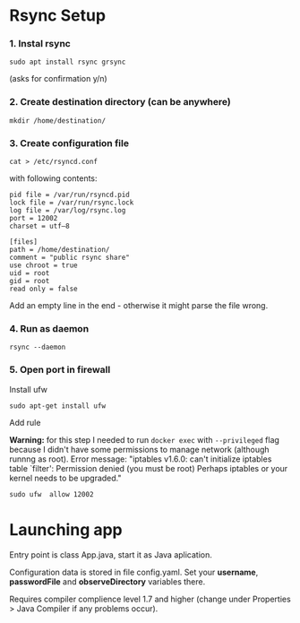 # Rsync Setup
### 1. Instal rsync
````shell
sudo apt install rsync grsync
````
(asks for confirmation y/n)


### 2. Create destination directory (can be anywhere)
````
mkdir /home/destination/
````


### 3. Create configuration file
````shell
cat > /etc/rsyncd.conf
````

with following contents:

````
pid file = /var/run/rsyncd.pid
lock file = /var/run/rsync.lock
log file = /var/log/rsync.log
port = 12002
charset = utf–8

[files]
path = /home/destination/
comment = "public rsync share"
use chroot = true
uid = root
gid = root
read only = false

````
Add an empty line in the end - otherwise it might parse the file wrong.


### 4. Run as daemon
````shell
rsync --daemon
````

### 5. Open port in firewall
Install ufw
````
sudo apt-get install ufw
````

Add rule

**Warning:** for this step I needed to run `docker exec` with `--privileged` flag because I didn't have some permissions to manage network (although runnng as root). Error message: "iptables v1.6.0: can't initialize iptables table `filter': Permission denied (you must be root) Perhaps iptables or your kernel needs to be upgraded."

````
sudo ufw  allow 12002
````


# Launching app

Entry point is class App.java, start it as Java aplication.

Configuration data is stored in file config.yaml. Set your **username**, **passwordFile** and **observeDirectory** variables there.

Requires compiler complience level 1.7 and higher (change under Properties > Java Compiler if any problems occur).